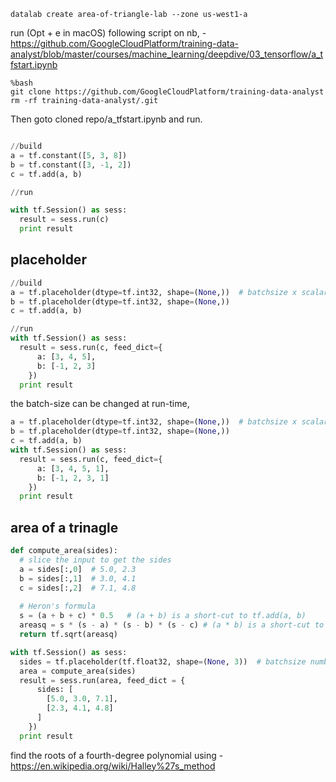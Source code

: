
```
datalab create area-of-triangle-lab --zone us-west1-a
```

run (Opt + e in macOS) following script on nb, - https://github.com/GoogleCloudPlatform/training-data-analyst/blob/master/courses/machine_learning/deepdive/03_tensorflow/a_tfstart.ipynb

```
%bash
git clone https://github.com/GoogleCloudPlatform/training-data-analyst
rm -rf training-data-analyst/.git
```


Then goto cloned repo/a_tfstart.ipynb and run.

```python

//build
a = tf.constant([5, 3, 8])
b = tf.constant([3, -1, 2])
c = tf.add(a, b)

//run

with tf.Session() as sess:
  result = sess.run(c)
  print result
```

placeholder
-----------

```python
//build
a = tf.placeholder(dtype=tf.int32, shape=(None,))  # batchsize x scalar
b = tf.placeholder(dtype=tf.int32, shape=(None,))
c = tf.add(a, b)

//run
with tf.Session() as sess:
  result = sess.run(c, feed_dict={
      a: [3, 4, 5],
      b: [-1, 2, 3]
    })
  print result
```

the batch-size can be changed at run-time,

```python
a = tf.placeholder(dtype=tf.int32, shape=(None,))  # batchsize x scalar
b = tf.placeholder(dtype=tf.int32, shape=(None,))
c = tf.add(a, b)
with tf.Session() as sess:
  result = sess.run(c, feed_dict={
      a: [3, 4, 5, 1],
      b: [-1, 2, 3, 1]
    })
  print result
```

area of a trinagle
------------------

```python
def compute_area(sides):
  # slice the input to get the sides
  a = sides[:,0]  # 5.0, 2.3
  b = sides[:,1]  # 3.0, 4.1
  c = sides[:,2]  # 7.1, 4.8
  
  # Heron's formula
  s = (a + b + c) * 0.5   # (a + b) is a short-cut to tf.add(a, b)
  areasq = s * (s - a) * (s - b) * (s - c) # (a * b) is a short-cut to tf.multiply(a, b), not tf.matmul(a, b)
  return tf.sqrt(areasq)

with tf.Session() as sess:
  sides = tf.placeholder(tf.float32, shape=(None, 3))  # batchsize number of triangles, 3 sides
  area = compute_area(sides)
  result = sess.run(area, feed_dict = {
      sides: [
        [5.0, 3.0, 7.1],
        [2.3, 4.1, 4.8]
      ]
    })
  print result
```

find the roots of a fourth-degree polynomial using - https://en.wikipedia.org/wiki/Halley%27s_method
